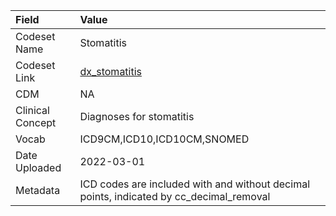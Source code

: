 |Field            |Value                                                                                   |
|:----------------|:---------------------------------------------------------------------------------------|
|Codeset Name     |Stomatitis                                                                              |
|Codeset Link     |[dx_stomatitis](https://github.com/PEDSnet/Variable-Dictionary/blob/main/conditions/dx_stomatitis.csv)|
|CDM              |NA                                                                                      |
|Clinical Concept |Diagnoses for stomatitis                                                                |
|Vocab            |ICD9CM,ICD10,ICD10CM,SNOMED                                                             |
|Date Uploaded    |2022-03-01                                                                              |
|Metadata         |ICD codes are included with and without decimal points, indicated by cc_decimal_removal |
